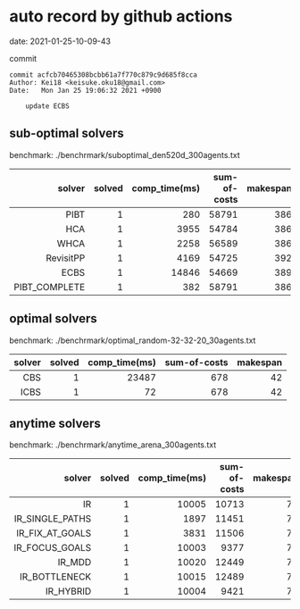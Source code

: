auto record by github actions
===
date: 2021-01-25-10-09-43

commit
```
commit acfcb70465308bcbb61a7f770c879c9d685f8cca
Author: Kei18 <keisuke.oku18@gmail.com>
Date:   Mon Jan 25 19:06:32 2021 +0900

    update ECBS

```

## sub-optimal solvers
benchmark: ./benchrmark/suboptimal_den520d_300agents.txt

|solver | solved | comp_time(ms) | sum-of-costs | makespan |
| ---: | ---: | ---: | ---: | ---: |
| PIBT | 1 | 280 | 58791 | 386 |
| HCA | 1 | 3955 | 54784 | 386 |
| WHCA | 1 | 2258 | 56589 | 386 |
| RevisitPP | 1 | 4169 | 54725 | 392 |
| ECBS | 1 | 14846 | 54669 | 389 |
| PIBT_COMPLETE | 1 | 382 | 58791 | 386 |

## optimal solvers
benchmark: ./benchrmark/optimal_random-32-32-20_30agents.txt

|solver | solved | comp_time(ms) | sum-of-costs | makespan |
| ---: | ---: | ---: | ---: | ---: |
| CBS | 1 | 23487 | 678 | 42 |
| ICBS | 1 | 72 | 678 | 42 |

## anytime solvers
benchmark: ./benchrmark/anytime_arena_300agents.txt

|solver | solved | comp_time(ms) | sum-of-costs | makespan |
| ---: | ---: | ---: | ---: | ---: |
| IR | 1 | 10005 | 10713 | 79 |
| IR_SINGLE_PATHS | 1 | 1897 | 11451 | 79 |
| IR_FIX_AT_GOALS | 1 | 3831 | 11506 | 79 |
| IR_FOCUS_GOALS | 1 | 10003 | 9377 | 79 |
| IR_MDD | 1 | 10020 | 12449 | 79 |
| IR_BOTTLENECK | 1 | 10015 | 12489 | 79 |
| IR_HYBRID | 1 | 10004 | 9421 | 79 |
